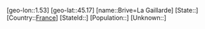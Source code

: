 ﻿---
location: [45.17,1.53]
type: City
tags:
- geo/City


SpocWebEntityId: 29361
isDeleted: false
confidential: public

---
[geo-lon::1.53]
[geo-lat::45.17]
[name::Brive=La Gaillarde]
[State::]
[Country::[France](geo/Continent/Europe/France.md)]
[StateId::]
[Population::]
[Unknown::]

